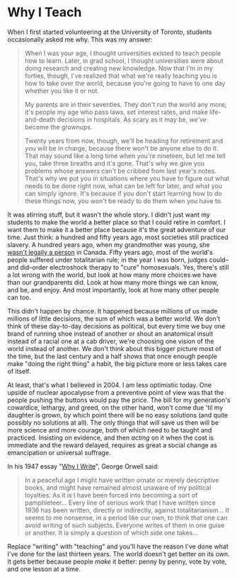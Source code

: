 # Why I Teach

When I first started volunteering at the University of Toronto, students
occasionally asked me why. This was my answer:

> When I was your age, I thought universities existed to teach people
> how to learn. Later, in grad school, I thought universities were about
> doing research and creating new knowledge. Now that I'm in my forties,
> though, I've realized that what we're really teaching you is how to
> take over the world, because you're going to have to one day whether
> you like it or not.
>
> My parents are in their seventies. They don't run the world any more;
> it's people my age who pass laws, set interest rates, and make
> life-and-death decisions in hospitals. As scary as it may be, *we've*
> become the grownups.
>
> Twenty years from now, though, we'll be heading for retirement and
> *you* will be in charge, because there won't be anyone else to do it.
> That may sound like a long time when you're nineteen, but let me tell
> you, take three breaths and it's gone. That's why we give you problems
> whose answers can't be cribbed from last year's notes. That's why we
> put you in situations where you have to figure out what needs to be
> done right now, what can be left for later, and what you can simply
> ignore. It's because if you don't start learning how to do these
> things now, you won't be ready to do them when you have to.

It was stirring stuff, but it wasn't the whole story. I didn't just
want my students to make the world a better place so that I could
retire in comfort. I want them to make it a better place because it's
the great adventure of our time. Just think: a hundred and fifty years
ago, most societies still practiced slavery. A hundred years ago, when
my grandmother was young, she [wasn't legally a person][famous5] in
Canada.  Fifty years ago, most of the world's people suffered under
totalitarian rule; in the year I was born, judges could–and
did–order electroshock therapy to "cure" homosexuals. Yes, there's
still a lot wrong with the world, but look at how many more choices we
have than our grandparents did. Look at how many more things we can
know, and be, and enjoy. And most importantly, look at how many other
people can too.

This didn't happen by chance. It happened because millions of us made
millions of little decisions, the sum of which was a better world. We
don't think of these day-to-day decisions as political, but every time
we buy one brand of running shoe instead of another or shout an
anatomical insult instead of a racial one at a cab driver, we're
choosing one vision of the world instead of another. We don't think
about this bigger picture most of the time, but the last century and a
half shows that once enough people make "doing the right thing" a habit,
the big picture more or less takes care of itself.

At least, that's what I believed in 2004. I am less optimistic today.
One upside of nuclear apocalypse from a preventive point of view was
that the people pushing the buttons would pay the price. The bill for my
generation's cowardice, lethargy, and greed, on the other hand, won't
come due 'til my daughter is grown, by which point there will be no easy
solutions (and quite possibly no solutions at all). The only things that
will save us then will be more science and more courage, both of which
need to be taught and practiced. Insisting on evidence, and then
*acting* on it when the cost is immediate and the reward delayed,
requires as great a social change as emancipation or universal suffrage.

In his 1947 essay "[Why I Write][orwell-why-i-write]", George Orwell
said:

> In a peaceful age I might have written ornate or merely descriptive
> books, and might have remained almost unaware of my political
> loyalties. As it is I have been forced into becoming a sort of
> pamphleteer… Every line of serious work that I have written since
> 1936 has been written, directly or indirectly, against
> totalitarianism… It seems to me nonsense, in a period like our own,
> to think that one can avoid writing of such subjects. Everyone writes
> of them in one guise or another. It is simply a question of which side
> one takes…

Replace "writing" with "teaching" and you'll have the reason I've done
what I've done for the last thirteen years. The world doesn't get
better on its own. It gets better because people *make* it better:
penny by penny, vote by vote, and one lesson at a time.

[famous5]: http://www.canuck.com/famous5/html/history.html
[orwell-why-i-write]: http://www.resort.com/~prime8/Orwell/whywrite.html
